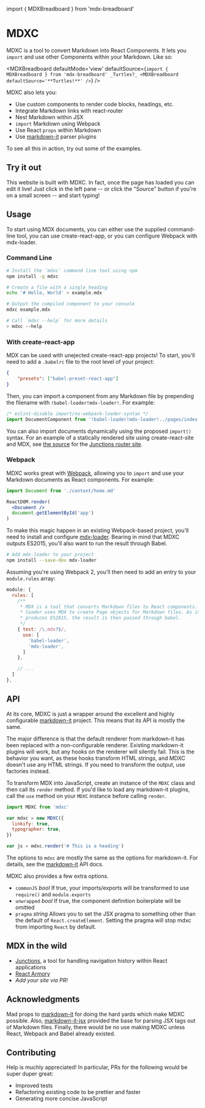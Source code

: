 import { MDXBreadboard } from 'mdx-breadboard'

MDXC
====

MDXC is a tool to convert Markdown into React Components. It lets you `import` and use other Components within your Markdown. Like so:

<MDXBreadboard defaultMode='view' defaultSource={`
import { MDXBreadboard } from 'mdx-breadboard'
_Turtles?_
<MDXBreadboard defaultSource='**Turtles!**' />
`} />


MDXC also lets you:

- Use custom components to render code blocks, headings, etc.
- Integrate Markdown links with react-router
- Nest Markdown within JSX
- `import` Markdown using Webpack
- Use React `props` within Markdown
- Use [markdown-it](https://github.com/markdown-it/markdown-it) parser plugins

To see all this in action, try out some of the examples.




Try it out
----------

This website is built with MDXC. In fact, once the page has loaded you can edit it live! Just click in the left pane -- or click the "Source" button if you're on a small screen -- and start typing!


Usage
-----

To start using MDX documents, you can either use the supplied command-line tool, you can use create-react-app, or you can configure Webpack with mdx-loader.


### Command Line

```bash
# Install the `mdxc` command line tool using npm
npm install -g mdxc

# Create a file with a single heading
echo '# Hello, World' > example.mdx

# Output the compiled component to your console
mdxc example.mdx

# Call `mdxc --help` for more details
> mdxc --help
```

### With create-react-app

MDX can be used with unejected create-react-app projects! To start, you'll need to add a `.babelrc` file to the root level of your project:

```json
{
    "presets": ["babel-preset-react-app"]
}
```

Then, you can import a component from any Markdown file by prepending the filename with `!babel-loader!mdx-loader!`. For example:

```js
/* eslint-disable import/no-webpack-loader-syntax */
import DocumentComponent from '!babel-loader!mdx-loader!../pages/index.md'
```

You can also import documents dynamically using the proposed `import()` syntax. For an example of a statically rendered site using create-react-site and MDX, see [the source](https://github.com/jamesknelson/junctions/tree/master/site) for the [Junctions router site](https://junctions.js.org/tutorial/#Markdown-Components).



### Webpack

MDXC works great with [Webpack](https://webpack.js.org/), allowing you to `import` and use your Markdown documents as React components. For example:

```jsx
import Document from './content/home.md'

ReactDOM.render(
  <Document />
  document.getElementById('app')
)
```


To make this magic happen in an existing Webpack-based project, you'll need to install and configure [mdx-loader](http://github.com/jamesknelson/mdx-loader). Bearing in mind that MDXC outputs ES2015, you'll also want to run the result through Babel.



```bash
# Add mdx-loader to your project
npm install --save-dev mdx-loader
```

Assuming you're using Webpack 2, you'll then need to add an entry to your `module.rules` array:

```js
module: {
  rules: [
    /**
     * MDX is a tool that converts Markdown files to React components. This 
     * loader uses MDX to create Page objects for Markdown files. As it
     * produces ES2015, the result is then passed through babel.
     */
    { test: /\.mdx?$/,
      use: [
        'babel-loader',
        'mdx-loader',
      ]
    },

    // ...
  ]
},
```







API
---

At its core, MDXC is just a wrapper around the excellent and highly configurable [markdown-it](https://github.com/markdown-it/markdown-it) project. This means that its API is mostly the same.

The major difference is that the default renderer from markdown-it has been replaced with a non-configurable renderer. Existing markdown-it plugins will work, but any hooks on the renderer will silently fail. This is the behavior you want, as these hooks transform HTML strings, and MDXC doesn't use any HTML strings. If you need to transform the output, use factories instead.

To transform MDX into JavaScript, create an instance of the `MDXC` class and then call its `render` method. If you'd like to load any markdown-it plugins, call the `use` method on your `MDXC` instance before calling `render`.






```js
import MDXC from 'mdxc'

var mdxc = new MDXC({
  linkify: true,
  typographer: true,
})

var js = mdxc.render('# This is a heading')
```



The options to `mdxc` are mostly the same as the options for markdown-it. For details, see the [markdown-it](https://markdown-it.github.io/markdown-it/) API docs.

MDXC also provides a few extra options.

- `commonJS` *bool* If true, your imports/exports will be transformed to use `require()` and `module.exports`
- `unwrapped` *bool* If true, the component definition boilerplate will be omitted
- `pragma` *string* Allows you to set the JSX pragma to something other than the default of `React.createElement`. Setting the pragma will stop mdxc from importing `React` by default.



MDX in the wild
---------------

- [Junctions](https://junctions.js.org), a tool for handling navigation history within React applications
- [React Armory](https://reactarmory.com)
- *Add your site via PR!*


Acknowledgments
---------------

Mad props to [markdown-it](https://github.com/markdown-it/markdown-it) for doing the hard yards which make MDXC possible. Also, [markdown-it-jsx](https://github.com/osnr/markdown-it-jsx) provided the base for parsing JSX tags out of Markdown files. Finally, there would be no use making MDXC unless React, Webpack and Babel already existed.


Contributing
------------

Help is muchly appreciated! In particular, PRs for the following would be super duper great:

- Improved tests
- Refactoring existing code to be prettier and faster
- Generating more concise JavaScript